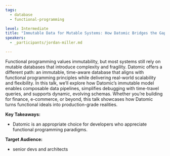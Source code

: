 ```yaml
---
tags: 
  - database
  - functional-programming

level: Intermediate
title: "Immutable Data for Mutable Systems: How Datomic Bridges the Gap"
speakers: 
  - _participants/jordan-miller.md

---
```

Functional programming values immutability, but most systems still rely on mutable databases that introduce complexity and fragility. Datomic offers a different path: an immutable, time-aware database that aligns with functional programming principles while delivering real-world scalability and flexibility. In this talk, we’ll explore how Datomic’s immutable model enables composable data pipelines, simplifies debugging with time-travel queries, and supports dynamic, evolving schemas. Whether you’re building for finance, e-commerce, or beyond, this talk showcases how Datomic turns functional ideals into production-grade realities.

**Key Takeaways:**

- Datomic is an appropriate choice for developers who appreciate functional programming paradigms.

**Target Audience:**

- senior devs and architects
